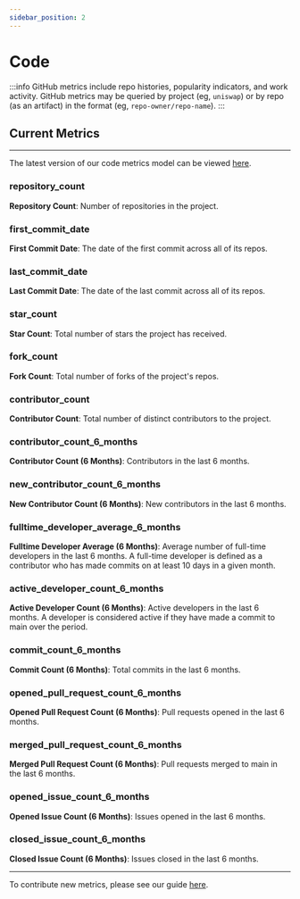 ```yaml
---
sidebar_position: 2
---
```


# Code

:::info
GitHub metrics include repo histories, popularity indicators, and work activity. GitHub metrics may be queried by project (eg, `uniswap`) or by repo (as an artifact) in the format (eg, `repo-owner/repo-name`).
:::

## Current Metrics

---

The latest version of our code metrics model can be viewed [here](https://models.opensource.observer/#!/model/model.opensource_observer.code_metrics_by_project_v1#description).

### repository_count

**Repository Count**: Number of repositories in the project.

### first_commit_date

**First Commit Date**: The date of the first commit across all of its repos.

### last_commit_date

**Last Commit Date**: The date of the last commit across all of its repos.

### star_count

**Star Count**: Total number of stars the project has received.

### fork_count

**Fork Count**: Total number of forks of the project's repos.

### contributor_count

**Contributor Count**: Total number of distinct contributors to the project.

### contributor_count_6_months

**Contributor Count (6 Months)**: Contributors in the last 6 months.

### new_contributor_count_6_months

**New Contributor Count (6 Months)**: New contributors in the last 6 months.

### fulltime_developer_average_6_months

**Fulltime Developer Average (6 Months)**: Average number of full-time developers in the last 6 months. A full-time developer is defined as a contributor who has made commits on at least 10 days in a given month.

### active_developer_count_6_months

**Active Developer Count (6 Months)**: Active developers in the last 6 months. A developer is considered active if they have made a commit to main over the period.

### commit_count_6_months

**Commit Count (6 Months)**: Total commits in the last 6 months.

### opened_pull_request_count_6_months

**Opened Pull Request Count (6 Months)**: Pull requests opened in the last 6 months.

### merged_pull_request_count_6_months

**Merged Pull Request Count (6 Months)**: Pull requests merged to main in the last 6 months.

### opened_issue_count_6_months

**Opened Issue Count (6 Months)**: Issues opened in the last 6 months.

### closed_issue_count_6_months

**Closed Issue Count (6 Months)**: Issues closed in the last 6 months.

---

To contribute new metrics, please see our guide [here](../../contribute/data-models).
